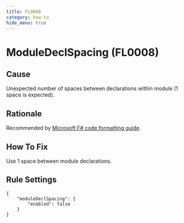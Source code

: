 ```yaml
---
title: FL0008
category: how-to
hide_menu: true
---
```


# ModuleDeclSpacing (FL0008)

## Cause

Unexpected number of spaces between declarations within module (1 space is expected).

## Rationale

Recommended by [Microsoft F# code formatting guide](https://docs.microsoft.com/en-us/dotnet/fsharp/style-guide/formatting#formatting-blank-lines).

## How To Fix

Use 1 space between module declarations.

## Rule Settings

    {
        "moduleDeclSpacing": {
            "enabled": false
        }
    }
